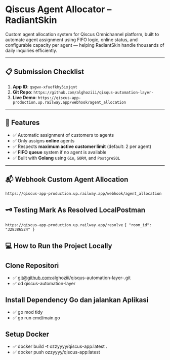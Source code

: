# Qiscus Agent Allocator – RadiantSkin

Custom agent allocation system for Qiscus Omnichannel platform, built to automate agent assignment using FIFO logic, online status, and configurable capacity per agent — helping RadiantSkin handle thousands of daily inquiries efficiently.

---


## 📋 Submission Checklist
1. **App ID**: `qsgwv-xfuefkhy5ixjqnt`  
2. **Git Repo**: `https://github.com/alghoziii/qisqus-automation-layer-`  
3. **Live Demo**: `https://qiscus-app-production.up.railway.app/webhook/agent_allocation`  

---

## 🚀 Features

- ✅ Automatic assignment of customers to agents
- ✅ Only assigns **online** agents
- ✅ Respects **maximum active customer limit** (default: 2 per agent)
- ✅ **FIFO queue** system if no agent is available
- ✅ Built with **Golang** using `Gin`, `GORM`, and `PostgreSQL`

---

## 📬 Webhook Custom Agent Allocation
`https://qiscus-app-production.up.railway.app/webhook/agent_allocation`

## 🗝️ Testing Mark As Resolved LocalPostman

`https://qiscus-app-production.up.railway.app/resolve`
`{
  "room_id": "328386524"
}
`

## 💻 How to Run the Project Locally

## Clone Repositori
- ✅ git@github.com:alghoziii/qisqus-automation-layer-.git
- ✅ cd qiscus-automation-layer 

## Install Dependency Go dan jalankan Aplikasi
- ✅ go mod tidy
- ✅ go run cmd/main.go

## Setup Docker
- ✅ docker build -t ozzyyyy/qiscus-app:latest .
- ✅ docker push ozzyyyy/qiscus-app:latest   



